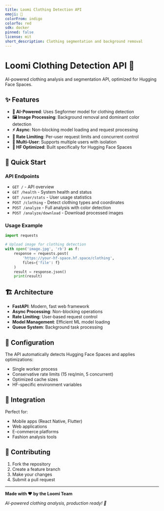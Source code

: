 ```yaml
---
title: Loomi Clothing Detection API
emoji: 🏢
colorFrom: indigo
colorTo: red
sdk: docker
pinned: false
license: mit
short_description: Clothing segmentation and background removal
---
```


# Loomi Clothing Detection API 🚀

AI-powered clothing analysis and segmentation API, optimized for Hugging Face Spaces.

## ✨ Features

- **🧠 AI-Powered**: Uses Segformer model for clothing detection
- **🖼️ Image Processing**: Background removal and dominant color detection
- **⚡ Async**: Non-blocking model loading and request processing
- **🚦 Rate Limiting**: Per-user request limits and concurrent control
- **👥 Multi-User**: Supports multiple users with isolation
- **🔧 HF Optimized**: Built specifically for Hugging Face Spaces

## 🚀 Quick Start

### API Endpoints

- `GET /` - API overview
- `GET /health` - System health and status
- `GET /user/stats` - User usage statistics
- `POST /clothing` - Detect clothing types and coordinates
- `POST /analyze` - Full analysis with color detection
- `POST /analyze/download` - Download processed images

### Usage Example

```python
import requests

# Upload image for clothing detection
with open('image.jpg', 'rb') as f:
    response = requests.post(
        'https://your-hf-space.hf.space/clothing',
        files={'file': f}
    )
    result = response.json()
    print(result)
```

## 🏗️ Architecture

- **FastAPI**: Modern, fast web framework
- **Async Processing**: Non-blocking operations
- **Rate Limiting**: User-based request control
- **Model Management**: Efficient ML model loading
- **Queue System**: Background task processing

## 🔧 Configuration

The API automatically detects Hugging Face Spaces and applies optimizations:

- Single worker process
- Conservative rate limits (15 req/min, 5 concurrent)
- Optimized cache sizes
- HF-specific environment variables

## 📱 Integration

Perfect for:
- Mobile apps (React Native, Flutter)
- Web applications
- E-commerce platforms
- Fashion analysis tools

## 🤝 Contributing

1. Fork the repository
2. Create a feature branch
3. Make your changes
4. Submit a pull request

---

**Made with ❤️ by the Loomi Team**

*AI-powered clothing analysis, production ready! 🎯*
